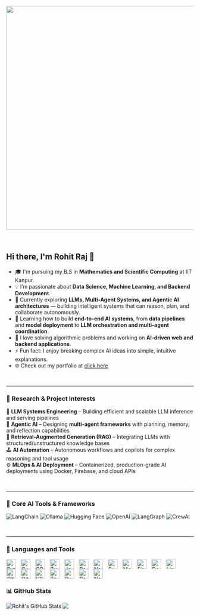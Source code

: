 <p align="center">
  <img src="https://64.media.tumblr.com/7b4391bbfed2af6764fec491eab08b57/3142cd28c78e9e5a-0d/s1280x1920/babb6de81f0f798f188e236702f9f96f598caa8e.gifv" width="1000" height="600" />
</p>

<br>

## Hi there, I'm Rohit Raj 👋

- 🎓 I'm pursuing my B.S in **Mathematics and Scientific Computing** at IIT Kanpur.  
- 💡 I’m passionate about **Data Science, Machine Learning, and Backend Development**.  
- 🔭 Currently exploring **LLMs, Multi-Agent Systems, and Agentic AI architectures** — building intelligent systems that can reason, plan, and collaborate autonomously.  
- 🌱 Learning how to build **end-to-end AI systems**, from **data pipelines** and **model deployment** to **LLM orchestration and multi-agent coordination**.  
- 🧠 I love solving algorithmic problems and working on **AI-driven web and backend applications**.  
- ⚡ Fun fact: I enjoy breaking complex AI ideas into simple, intuitive explanations.  
- 🌐 Check out my portfolio at [click here](https://rohitiitk.github.io/Portfolio/)

<br>

---

### 🔬 Research & Project Interests

🚀 **LLM Systems Engineering** – Building efficient and scalable LLM inference and serving pipelines  
🤖 **Agentic AI** – Designing **multi-agent frameworks** with planning, memory, and reflection capabilities  
🧩 **Retrieval-Augmented Generation (RAG)** – Integrating LLMs with structured/unstructured knowledge bases  
🕹️ **AI Automation** – Autonomous workflows and copilots for complex reasoning and tool usage  
⚙️ **MLOps & AI Deployment** – Containerized, production-grade AI deployments using Docker, Firebase, and cloud APIs  

<br>

---

### 🧠 Core AI Tools & Frameworks

<p align="left">
  <img alt="LangChain" src="https://img.shields.io/badge/LangChain-0A0A0A?style=for-the-badge&logo=chainlink&logoColor=white" />
  <img alt="Ollama" src="https://img.shields.io/badge/Ollama-1A1A1A?style=for-the-badge&logo=ollama&logoColor=white" />
  <img alt="Hugging Face" src="https://img.shields.io/badge/HuggingFace-FECC00?style=for-the-badge&logo=huggingface&logoColor=black" />
  <img alt="OpenAI" src="https://img.shields.io/badge/OpenAI-412991?style=for-the-badge&logo=openai&logoColor=white" />
  <img alt="LangGraph" src="https://img.shields.io/badge/LangGraph-000000?style=for-the-badge&logo=graph&logoColor=white" />
  <img alt="CrewAI" src="https://img.shields.io/badge/CrewAI-2E3440?style=for-the-badge&logo=robotframework&logoColor=white" />
</p>

<br>

---

### 🧰 Languages and Tools

<img align="left" alt="Python" width="26px" src="https://cdn.jsdelivr.net/gh/devicons/devicon/icons/python/python-original.svg" style="padding-right:10px;" />
<img align="left" alt="C++" width="26px" src="https://cdn.jsdelivr.net/gh/devicons/devicon/icons/cplusplus/cplusplus-original.svg" style="padding-right:10px;" />
<img align="left" alt="SQL" width="26px" src="https://cdn.jsdelivr.net/gh/devicons/devicon/icons/mysql/mysql-original.svg" style="padding-right:10px;" />
<img align="left" alt="TypeScript" width="26px" src="https://cdn.jsdelivr.net/gh/devicons/devicon/icons/typescript/typescript-original.svg" style="padding-right:10px;" />
<img align="left" alt="JavaScript" width="26px" src="https://cdn.jsdelivr.net/gh/devicons/devicon/icons/javascript/javascript-original.svg" style="padding-right:10px;" />
<img align="left" alt="ReactJS" width="26px" src="https://cdn.jsdelivr.net/gh/devicons/devicon/icons/react/react-original.svg" style="padding-right:10px;" />
<img align="left" alt="NodeJS" width="26px" src="https://cdn.jsdelivr.net/gh/devicons/devicon/icons/nodejs/nodejs-original.svg" style="padding-right:10px;" />
<img align="left" alt="Express" width="26px" src="https://cdn.jsdelivr.net/gh/devicons/devicon/icons/express/express-original.svg" style="padding-right:10px;" />
<img align="left" alt="MongoDB" width="26px" src="https://cdn.jsdelivr.net/gh/devicons/devicon/icons/mongodb/mongodb-original.svg" style="padding-right:10px;" />
<img align="left" alt="Firebase" width="26px" src="https://cdn.jsdelivr.net/gh/devicons/devicon/icons/firebase/firebase-plain.svg" style="padding-right:10px;" />
<img align="left" alt="Docker" width="26px" src="https://cdn.jsdelivr.net/gh/devicons/devicon/icons/docker/docker-original.svg" style="padding-right:10px;" />
<img align="left" alt="Linux" width="26px" src="https://cdn.jsdelivr.net/gh/devicons/devicon/icons/linux/linux-original.svg" style="padding-right:10px;" />
<img align="left" alt="Git" width="26px" src="https://cdn.jsdelivr.net/gh/devicons/devicon/icons/git/git-original.svg" style="padding-right:10px;" />
<img align="left" alt="GitHub" width="26px" src="https://user-images.githubusercontent.com/3369400/139448065-39a229ba-4b06-434b-bc67-616e2ed80c8f.png" style="padding-right:10px;" />
<img align="left" alt="VSCode" width="26px" src="https://cdn.jsdelivr.net/gh/devicons/devicon/icons/vscode/vscode-original.svg" style="padding-right:10px;" />
<img align="left" alt="TensorFlow" width="26px" src="https://cdn.jsdelivr.net/gh/devicons/devicon/icons/tensorflow/tensorflow-original.svg" style="padding-right:10px;" />
<img align="left" alt="PyTorch" width="26px" src="https://cdn.jsdelivr.net/gh/devicons/devicon/icons/pytorch/pytorch-original.svg" style="padding-right:10px;" />
<img align="left" alt="PostgreSQL" width="26px" src="https://cdn.jsdelivr.net/gh/devicons/devicon/icons/postgresql/postgresql-original.svg" style="padding-right:10px;" />
<img align="left" alt="NextJS" width="26px" src="https://cdn.jsdelivr.net/gh/devicons/devicon/icons/nextjs/nextjs-original.svg" style="padding-right:10px;" />

<br><br><br>


### 📊 GitHub Stats

<img align="left" alt="Rohit's GitHub Stats" src="https://github-readme-stats.vercel.app/api?username=Rohitiitk&show_icons=true&hide_border=false&title_color=ff652f&icon_color=FFE400&bg_color=09131B&text_color=ffffff&border_color=0c1a25" />
<img src="https://github-readme-stats.vercel.app/api/top-langs/?username=Rohitiitk&langs_count=12&layout=compact&hide=jupyter%20notebook,html&theme=dracula&show_icons=true&hide_border=false" />
